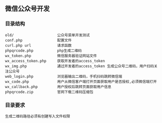 ## 微信公众号开发
### 目录结构
	old/					公众号菜单开发测试
	conf.php                配置文件
	curl.php url            请求函数
	phpqrcode.php           php生成二维码
	wx_token.php            微信服务器验证网站文件
	wx_access_token.php     获取开发者的access_token
	wx_img.php              通过开发者的access_token 生成公众号二维码，用户扫码关注公众号
	web_login.php           浏览器输出二维码，手机扫码跳转微信端
	wx_code.php             用户从微信客户端打开页面获取用户是否授权,必须微信端打开
	wx_callback.php         用户授权后跳转页面获取用户信息
	phpqrcode.zip			官网下载二维码压缩包

### 目录要求
	生成二维码路径必须有创建写入文件权限
	

